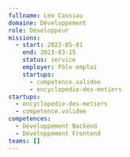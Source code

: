 ```yaml
---
fullname: Léo Cassiau
domaine: Développement
role: Développeur
missions:
  - start: 2022-05-01
    end: 2023-03-15
    status: service
    employer: Pôle emploi
    startups:
      - competence.validee
      - encyclopedie-des-metiers
startups:
  - encyclopedie-des-metiers
  - competence.validee
competences:
  - Développement Backend
  - Développement Frontend
teams: []
---
```

